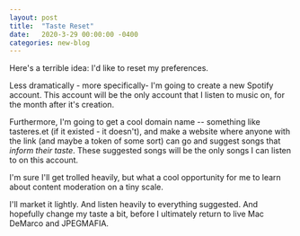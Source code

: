```yaml
---
layout: post
title:  "Taste Reset"
date:   2020-3-29 00:00:00 -0400
categories: new-blog
---
```


Here's a terrible idea: I'd like to reset my preferences. 

Less dramatically - more specifically- I'm going to create a new Spotify account. This account will be the only account that I listen to music on, for the month after it's creation. 

Furthermore, I'm going to get a cool domain name -- something like tasteres.et (if it existed - it doesn't), and make a website where anyone with the link (and maybe a token of some sort) can go and suggest songs that _inform their taste_. These suggested songs will be the only songs I can listen to on this account.

I'm sure I'll get trolled heavily, but what a cool opportunity for me to learn about content moderation on a tiny scale. 

I'll market it lightly. And listen heavily to everything suggested. And hopefully change my taste a bit, before I ultimately return to live Mac DeMarco and JPEGMAFIA.

